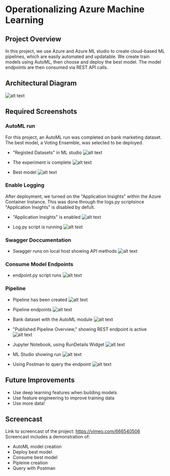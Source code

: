 # Operationalizing Azure Machine Learning

## Project Overview
In this project, we use Azure and Azure ML studio to create cloud-based ML pipelines, which are easily automated and updatable. We create train models using AutoML, then choose and deploy the best model. The model endpoints are then consumed via REST API calls.


## Architectural Diagram
![alt text](https://github.com/jackharrison27/Azure_Machine_Learning_Operations/blob/master/screenshots/architectural_diagram.png?raw=true)


## Required Screenshots

### AutoML run
For this project, an AutoML run was completed on bank marketing dataset. The best model, a Voting Ensemble, was selected to be deployed. 
- "Registed Datasets" in ML studio
![alt text](https://github.com/jackharrison27/Azure_Machine_Learning_Operations/blob/master/screenshots/dataset.png?raw=true)

- The experiment is complete
![alt text](https://github.com/jackharrison27/Azure_Machine_Learning_Operations/blob/master/screenshots/complete_experiment.png?raw=true)

- Best model
![alt text](https://github.com/jackharrison27/Azure_Machine_Learning_Operations/blob/master/screenshots/best_model.png?raw=true)


### Enable Logging
After deployment, we turned on the "Application Insights" within the Azure Container Instance. This was done through the logs.py scriptsince "Application Insights" is disabled by defult.   
- "Application Insights" is enabled
![alt text](https://github.com/jackharrison27/Azure_Machine_Learning_Operations/blob/master/screenshots/application_endpoint_true.png?raw=true)

- Log.py script is running
![alt text](https://github.com/jackharrison27/Azure_Machine_Learning_Operations/blob/master/screenshots/logs.png?raw=true)

### Swagger Doccumentation
- Swagger runs on local host showing API methods
![alt text](https://github.com/jackharrison27/Azure_Machine_Learning_Operations/blob/master/screenshots/swagger.png?raw=true)

### Consume Model Endpoints
- endpoint.py script runs
![alt text](https://github.com/jackharrison27/Azure_Machine_Learning_Operations/blob/master/screenshots/endpoint.png?raw=true)

### Pipeline 
- Pipeline has been created
![alt text](https://github.com/jackharrison27/Azure_Machine_Learning_Operations/blob/master/screenshots/pipeline.png?raw=true)

- Pipeline endpoints
![alt text](https://github.com/jackharrison27/Azure_Machine_Learning_Operations/blob/master/screenshots/pipeline_endpoint.png?raw=true)

- Bank dataset with the AutoML module
![alt text](https://github.com/jackharrison27/Azure_Machine_Learning_Operations/blob/master/screenshots/graph.png?raw=true)

- "Published Pipeline Overview," showing REST endpoint is active
![alt text](https://github.com/jackharrison27/Azure_Machine_Learning_Operations/blob/master/screenshots/active_rest_endpoint.png?raw=true)

- Jupyter Notebook, using RunDetails Widget
![alt text](https://github.com/jackharrison27/Azure_Machine_Learning_Operations/blob/master/screenshots/run_details_widget.png?raw=true)

- ML Studio showing run
![alt text](https://github.com/jackharrison27/Azure_Machine_Learning_Operations/blob/master/screenshots/endpoints.png?raw=true)

- Using Postman to query the endpoint
![alt text](https://github.com/jackharrison27/Azure_Machine_Learning_Operations/blob/master/screenshots/postman.png?raw=true)


## Future Improvements
- Use deep learning features when building models
- Use feature engineering to improve training data
- Use more data!


## Screencast 
Link to screencast of the project: https://vimeo.com/666540506
</br>
Screencast includes a demonstration of:
-  AutoML model creation
-  Deploy best model
-  Consume best model
-  Pipleine creation
-  Query with Postman

